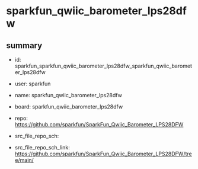 # sparkfun_qwiic_barometer_lps28dfw
 
## summary 
* id: sparkfun_sparkfun_qwiic_barometer_lps28dfw_sparkfun_qwiic_barometer_lps28dfw
* user: sparkfun
* name: sparkfun_qwiic_barometer_lps28dfw
* board: sparkfun_qwiic_barometer_lps28dfw
* repo: https://github.com/sparkfun/SparkFun_Qwiic_Barometer_LPS28DFW



* src_file_repo_sch: 
* src_file_repo_sch_link: https://github.com/sparkfun/SparkFun_Qwiic_Barometer_LPS28DFW/tree/main/







